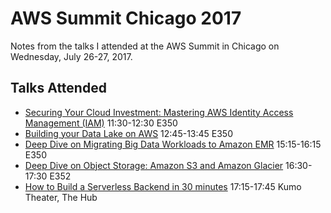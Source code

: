 # AWS Summit Chicago 2017

Notes from the talks I attended at the AWS Summit in Chicago on Wednesday, July 26-27, 2017.

## Talks Attended

* [Securing Your Cloud Investment: Mastering AWS Identity Access Management (IAM)](./securing-your-cloud-investment-mastering-aws-identity-access-management-iam.md) 11:30-12:30 E350
* [Building your Data Lake on AWS](https://awschicago17.smarteventscloud.com/connect/sessionDetail.ww?SESSION_ID=123335) 12:45-13:45 E350
* [Deep Dive on Migrating Big Data Workloads to Amazon EMR](https://awschicago17.smarteventscloud.com/connect/sessionDetail.ww?SESSION_ID=123203) 15:15-16:15 E350
* [Deep Dive on Object Storage: Amazon S3 and Amazon Glacier](https://awschicago17.smarteventscloud.com/connect/sessionDetail.ww?SESSION_ID=123263) 16:30-17:30 E352
* [How to Build a Serverless Backend in 30 minutes](https://awschicago17.smarteventscloud.com/connect/sessionDetail.ww?SESSION_ID=130909) 17:15-17:45 Kumo Theater, The Hub
